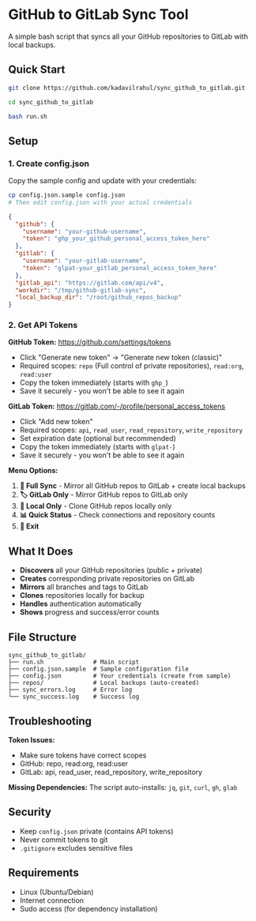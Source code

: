 # GitHub to GitLab Sync Tool

A simple bash script that syncs all your GitHub repositories to GitLab with local backups.

## Quick Start

```bash
git clone https://github.com/kadavilrahul/sync_github_to_gitlab.git
```
```bash
cd sync_github_to_gitlab
```
```bash
bash run.sh
```

## Setup

### 1. Create config.json
Copy the sample config and update with your credentials:
```bash
cp config.json.sample config.json
# Then edit config.json with your actual credentials
```

```json
{
  "github": {
    "username": "your-github-username",
    "token": "ghp_your_github_personal_access_token_here"
  },
  "gitlab": {
    "username": "your-gitlab-username", 
    "token": "glpat-your_gitlab_personal_access_token_here"
  },
  "gitlab_api": "https://gitlab.com/api/v4",
  "workdir": "/tmp/github-gitlab-sync",
  "local_backup_dir": "/root/github_repos_backup"
}
```

### 2. Get API Tokens

**GitHub Token:** https://github.com/settings/tokens
- Click "Generate new token" → "Generate new token (classic)"
- Required scopes: `repo` (Full control of private repositories), `read:org`, `read:user`
- Copy the token immediately (starts with `ghp_`)
- Save it securely - you won't be able to see it again

**GitLab Token:** https://gitlab.com/-/profile/personal_access_tokens  
- Click "Add new token"
- Required scopes: `api`, `read_user`, `read_repository`, `write_repository`
- Set expiration date (optional but recommended)
- Copy the token immediately (starts with `glpat-`)
- Save it securely - you won't be able to see it again

**Menu Options:**
1. **🔄 Full Sync** - Mirror all GitHub repos to GitLab + create local backups
2. **🏷️ GitLab Only** - Mirror GitHub repos to GitLab only
3. **💾 Local Only** - Clone GitHub repos locally only
4. **📊 Quick Status** - Check connections and repository counts
5. **🚪 Exit**

## What It Does

- **Discovers** all your GitHub repositories (public + private)
- **Creates** corresponding private repositories on GitLab
- **Mirrors** all branches and tags to GitLab
- **Clones** repositories locally for backup
- **Handles** authentication automatically
- **Shows** progress and success/error counts

## File Structure

```
sync_github_to_gitlab/
├── run.sh              # Main script
├── config.json.sample  # Sample configuration file
├── config.json         # Your credentials (create from sample)
├── repos/              # Local backups (auto-created)
├── sync_errors.log     # Error log
└── sync_success.log    # Success log
```

## Troubleshooting

**Token Issues:**
- Make sure tokens have correct scopes
- GitHub: repo, read:org, read:user
- GitLab: api, read_user, read_repository, write_repository

**Missing Dependencies:**
The script auto-installs: `jq`, `git`, `curl`, `gh`, `glab`

## Security

- Keep `config.json` private (contains API tokens)
- Never commit tokens to git
- `.gitignore` excludes sensitive files

## Requirements

- Linux (Ubuntu/Debian)
- Internet connection
- Sudo access (for dependency installation)